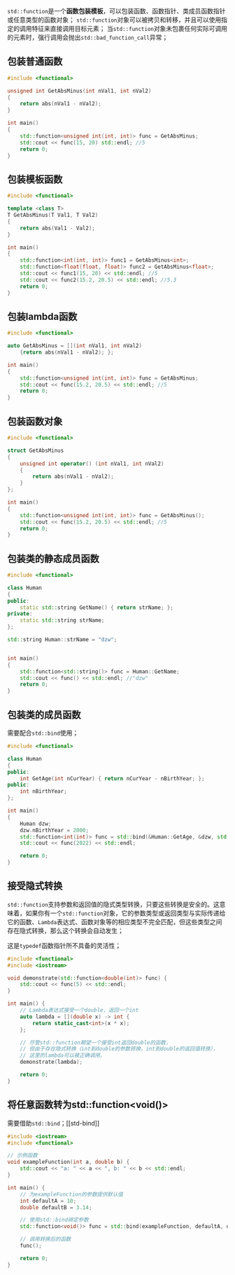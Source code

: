 `std::function`是一个**函数包装模板**，可以包装函数、函数指针、类成员函数指针或任意类型的函数对象；
`std::function`对象可以被拷贝和转移，并且可以使用指定的调用特征来直接调用目标元素；
当`std::function`对象未包裹任何实际可调用的元素时，强行调用会抛出`std::bad_function_call`异常；

## 包装普通函数
```c++
#include <functional>

unsigned int GetAbsMinus(int nVal1, int nVal2)
{
	return abs(nVal1 - nVal2);
}

int main()
{
	std::function<unsigned int(int, int)> func = GetAbsMinus;
	std::cout << func(15, 20) std::endl; //5
	return 0;
}
```

## 包装模板函数
```c++
#include <functional>

template <class T>
T GetAbsMinus(T Val1, T Val2)
{
	return abs(Val1 - Val2);
}

int main()
{
	std::function<int(int, int)> func1 = GetAbsMinus<int>;
	std::function<float(float, float)> func2 = GetAbsMinus<float>;
	std::cout << func1(15, 20) << std::endl; //5
	std::cout << func2(15.2, 20.5) << std::endl; //5.3
	return 0;
}
```

## 包装lambda函数
```c++
#include <functional>

auto GetAbsMinus = [](int nVal1, int nVal2)
	{return abs(nVal1 - nVal2); };

int main()
{
	std::function<unsigned int(int, int)> func = GetAbsMinus;
	std::cout << func(15.2, 20.5) << std::endl; //5
	return 0;
}
```

## 包装函数对象
```c++
#include <functional>

struct GetAbsMinus
{
	unsigned int operator() (int nVal1, int nVal2)
	{
		return abs(nVal1 - nVal2);
	}
};

int main()
{
	std::function<unsigned int(int, int)> func = GetAbsMinus();
	std::cout << func(15.2, 20.5) << std::endl; //5
	return 0;
}
```

## 包装类的静态成员函数
```c++
#include <functional>

class Human
{
public:
	static std::string GetName() { return strName; };
private:
	static std::string strName;
};

std::string Human::strName = "dzw";


int main()
{
	std::function<std::string()> func = Human::GetName;
	std::cout << func() << std::endl; //"dzw"
	return 0;
}
```

## 包装类的成员函数
需要配合`std::bind`使用；
```c++
#include <functional>

class Human
{
public:
	int GetAge(int nCurYear) { return nCurYear - nBirthYear; };
public:
	int nBirthYear;
};

int main()
{
	Human dzw;
	dzw.nBirthYear = 2000;
	std::function<int(int)> func = std::bind(&Human::GetAge, &dzw, std::placeholders::_1);
	std::cout << func(2022) << std::endl;

	return 0;
}
```


## 接受隐式转换

`std::function`支持参数和返回值的隐式类型转换，只要这些转换是安全的。这意味着，如果你有一个`std::function`对象，它的参数类型或返回类型与实际传递给它的函数、`Lambda`表达式、函数对象等的相应类型不完全匹配，但这些类型之间存在隐式转换，那么这个转换会自动发生；

这是`typedef`函数指针所不具备的灵活性；

```cpp
#include <functional>
#include <iostream>

void demonstrate(std::function<double(int)> func) {
    std::cout << func(5) << std::endl;
}

int main() {
    // Lambda表达式接受一个double，返回一个int
    auto lambda = [](double x) -> int {
        return static_cast<int>(x * x);
    };

    // 尽管std::function期望一个接受int返回double的函数，
    // 但由于存在隐式转换（int到double的参数转换，int到double的返回值转换），
    // 这里的lambda可以被正确调用。
    demonstrate(lambda);

    return 0;
}
```

## 将任意函数转为std::function<void()>

需要借助`std::bind`；[[std-bind]]

```cpp
#include <iostream>
#include <functional>

// 示例函数
void exampleFunction(int a, double b) {
    std::cout << "a: " << a << ", b: " << b << std::endl;
}

int main() {
    // 为exampleFunction的参数提供默认值
    int defaultA = 10;
    double defaultB = 3.14;

    // 使用std::bind绑定参数
    std::function<void()> func = std::bind(exampleFunction, defaultA, defaultB);

    // 调用转换后的函数
    func();

    return 0;
}
```